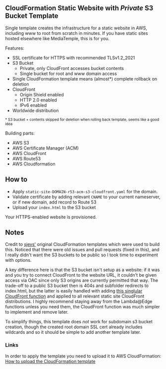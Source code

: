 ## CloudFormation Static Website with *Private* S3 Bucket Template

Single template creates the infrastructure for a static website in AWS, including www to root from scratch in minutes. If you have static sites hosted elsewhere like MediaTemple, this is for you.

Features:
- SSL certificate for HTTPS with recommended TLSv1.2_2021
- S3 Bucket 
  - Private, only CloudFront accesses bucket contents
  - Single bucket for root and www domain access
- Single CloudFormation template means (almost*) complete rollback on deletion
- CloudFront
  - Origin Shield enabled
  - HTTP 2.0 enabled
  - IPv6 enabled
- Worldwide distribution

<sub>\* S3 bucket + contents skipped for deletion when rolling back template, seems like a good idea</sub>


Building parts:
- AWS S3
- AWS Certificate Manager (ACM) 
- AWS CloudFront
- AWS Route53
- AWS Cloudformation


## How to

- Apply `static-site-DOMAIN-r53-acm-s3-cloudfront.yaml` for the domain.
- Validate certificate by adding relevant `CNAME` to your current nameserver, or if new domain, add record to Route 53
- Upload your `index.html` to the S3 bucket

Your HTTPS-enabled website is provisioned.

## Notes

Credit to [sjevs'](https://github.com/sjevs/cloudformation-s3-static-website-with-cloudfront-and-route-53) original CloudFormation templates which were used to build this.  Noticed that there were old issues and pull requests (fixed in this), and I really didn't want the S3 buckets to be public so I took time to experiment with options.

A key difference here is that the S3 bucket isn't setup as a website: if it was and you try to connect CloudFront to the website URL, it couldn't be given access via OAC since only S3 origins are currently permitted that way.  The trade-off to a public S3 bucket then is 404s and subfolder redirects to index.html, but the latter is easily handled with adding [this singlular CloudFront function](https://docs.aws.amazon.com/AmazonCloudFront/latest/DeveloperGuide/example-function-add-index.html) and applied to all relevant static site CloudFront distributions.  I highly recommend staying away from the Lambda@Edge functions unless you need them, the CloudFront function was much simpler to implement and remove later.

To simplify things, this template does *not* work for subdomain s3 bucket creation, though the created root domain SSL cert already includes wildcards and so it should be simple to add another template later.

### Links

In order to apply the template you need to upload it to AWS CloudFormation: [How to upload the CloudFormation template](http://docs.aws.amazon.com/AWSCloudFormation/latest/UserGuide/cfn-using-console-create-stack-template.html)

